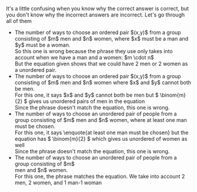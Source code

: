 It's a little confusing when you know why the correct answer is correct, but you don't know why the incorrect answers are incorrect.
Let's go through all of them

<ul>
    <li> The number of ways to choose an ordered pair $(x,y)$ from a group consisting of $m$ men and $n$ women, where $x$ must be a man and $y$ must be a woman. <br/> 
    So this one is wrong because the phrase they use only takes into account when we have a man and a women: $m \cdot n$ <br/> 
    But the equation given shows that we could have 2 men or 2 women as a unordered pair.
    <li> The number of ways to choose an ordered pair $(x,y)$ from a group consisting of $m$ men and $n$ women where $x$ and $y$ cannot both be men. <br/> 
    For this one, it says $x$ and $y$ cannot both be men but $ \binom{m}{2} $ gives us unordered pairs of men in the equation <br/> 
    Since the phrase doesn't match the equation, this one is wrong.
    <li> The number of ways to choose an unordered pair of people from a group consisting of $m$ men and $n$ women, where at least one man must be chosen. <br/> 
    For this one, it says \enquote{at least one man must be chosen} but the equation has $ \binom{m}{2} $ which gives us unordered of women as well <br/> 
    Since the phrase doesn't match the equation, this one is wrong.
    <li> The number of ways to choose an unordered pair of people from a group consisting of $m$ <br/> 
    men and $n$ women. <br/> 
    For this one, the phrase matches the equation. We take into account 2 men, 2 women, and 1 man-1 woman
</ul>
